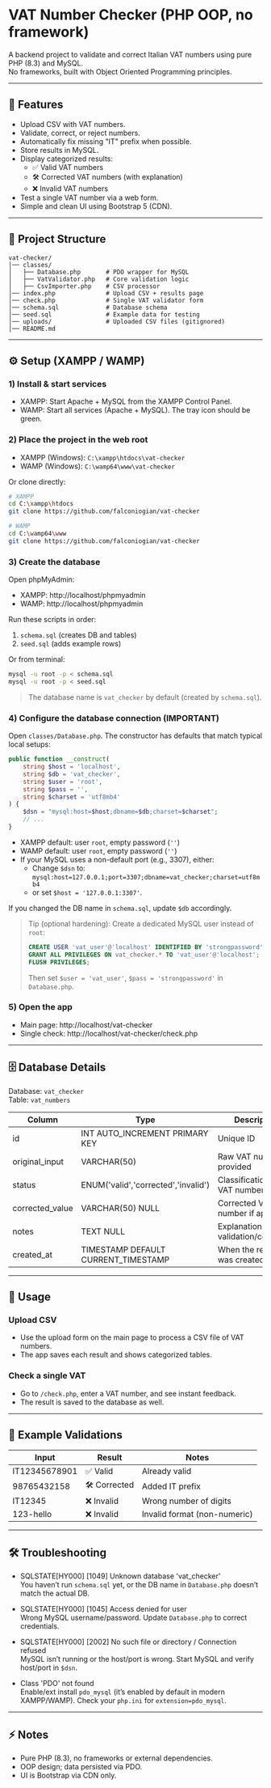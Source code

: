 # VAT Number Checker (PHP OOP, no framework)

A backend project to validate and correct Italian VAT numbers using pure PHP (8.3) and MySQL.  
No frameworks, built with Object Oriented Programming principles.

---

## 🚀 Features
- Upload CSV with VAT numbers.
- Validate, correct, or reject numbers.
- Automatically fix missing "IT" prefix when possible.
- Store results in MySQL.
- Display categorized results:
  - ✅ Valid VAT numbers
  - 🛠 Corrected VAT numbers (with explanation)
  - ❌ Invalid VAT numbers
- Test a single VAT number via a web form.
- Simple and clean UI using Bootstrap 5 (CDN).

---

## 📂 Project Structure
```
vat-checker/
│── classes/
│   ├── Database.php       # PDO wrapper for MySQL
│   ├── VatValidator.php   # Core validation logic
│   ├── CsvImporter.php    # CSV processor
│── index.php              # Upload CSV + results page
│── check.php              # Single VAT validator form
│── schema.sql             # Database schema
│── seed.sql               # Example data for testing
│── uploads/               # Uploaded CSV files (gitignored)
│── README.md
```

---

## ⚙️ Setup (XAMPP / WAMP)

### 1) Install & start services
- XAMPP: Start Apache + MySQL from the XAMPP Control Panel.
- WAMP: Start all services (Apache + MySQL). The tray icon should be green.

### 2) Place the project in the web root
- XAMPP (Windows): `C:\xampp\htdocs\vat-checker`
- WAMP (Windows): `C:\wamp64\www\vat-checker`

Or clone directly:
```bash
# XAMPP
cd C:\xampp\htdocs
git clone https://github.com/falconiogian/vat-checker

# WAMP
cd C:\wamp64\www
git clone https://github.com/falconiogian/vat-checker
```

### 3) Create the database
Open phpMyAdmin:
- XAMPP: http://localhost/phpmyadmin
- WAMP:  http://localhost/phpmyadmin

Run these scripts in order:
1. `schema.sql` (creates DB and tables)
2. `seed.sql` (adds example rows)

Or from terminal:
```bash
mysql -u root -p < schema.sql
mysql -u root -p < seed.sql
```

> The database name is `vat_checker` by default (created by `schema.sql`).

### 4) Configure the database connection (IMPORTANT)
Open `classes/Database.php`. The constructor has defaults that match typical local setups:

```php
public function __construct(
    string $host = 'localhost',
    string $db = 'vat_checker',
    string $user = 'root',
    string $pass = '',
    string $charset = 'utf8mb4'
) {
    $dsn = "mysql:host=$host;dbname=$db;charset=$charset";
    // ...
}
```

- XAMPP default: user `root`, empty password (`''`)
- WAMP default: user `root`, empty password (`''`)
- If your MySQL uses a non-default port (e.g., 3307), either:
  - Change `$dsn` to:  
    `mysql:host=127.0.0.1;port=3307;dbname=vat_checker;charset=utf8mb4`  
  - or set `$host = '127.0.0.1:3307'`.

If you changed the DB name in `schema.sql`, update `$db` accordingly.

> Tip (optional hardening): Create a dedicated MySQL user instead of `root`:
> ```sql
> CREATE USER 'vat_user'@'localhost' IDENTIFIED BY 'strongpassword';
> GRANT ALL PRIVILEGES ON vat_checker.* TO 'vat_user'@'localhost';
> FLUSH PRIVILEGES;
> ```
> Then set `$user = 'vat_user'`, `$pass = 'strongpassword'` in `Database.php`.

### 5) Open the app
- Main page:  http://localhost/vat-checker  
- Single check: http://localhost/vat-checker/check.php

---

## 🗄 Database Details

Database: `vat_checker`  
Table: `vat_numbers`

| Column          | Type                                | Description                                   |
|-----------------|-------------------------------------|-----------------------------------------------|
| id              | INT AUTO_INCREMENT PRIMARY KEY      | Unique ID                                     |
| original_input  | VARCHAR(50)                         | Raw VAT number as provided                    |
| status          | ENUM('valid','corrected','invalid') | Classification of the VAT number              |
| corrected_value | VARCHAR(50) NULL                    | Corrected VAT number if applicable            |
| notes           | TEXT NULL                           | Explanation of validation/correction          |
| created_at      | TIMESTAMP DEFAULT CURRENT_TIMESTAMP | When the record was created                   |

---

## 📖 Usage

### Upload CSV
- Use the upload form on the main page to process a CSV file of VAT numbers.
- The app saves each result and shows categorized tables.

### Check a single VAT
- Go to `/check.php`, enter a VAT number, and see instant feedback.
- The result is saved to the database as well.

---

## 📝 Example Validations

| Input         | Result       | Notes                         |
|---------------|--------------|-------------------------------|
| IT12345678901 | ✅ Valid     | Already valid                 |
| 98765432158   | 🛠 Corrected | Added IT prefix               |
| IT12345       | ❌ Invalid   | Wrong number of digits        |
| 123-hello     | ❌ Invalid   | Invalid format (non-numeric)  |

---

## 🛠 Troubleshooting

- SQLSTATE[HY000] [1049] Unknown database 'vat_checker'  
  You haven’t run `schema.sql` yet, or the DB name in `Database.php` doesn’t match the actual DB.

- SQLSTATE[HY000] [1045] Access denied for user  
  Wrong MySQL username/password. Update `Database.php` to correct credentials.

- SQLSTATE[HY000] [2002] No such file or directory / Connection refused  
  MySQL isn’t running or the host/port is wrong. Start MySQL and verify host/port in `$dsn`.

- Class 'PDO' not found  
  Enable/ext install `pdo_mysql` (it’s enabled by default in modern XAMPP/WAMP).
  Check your `php.ini` for `extension=pdo_mysql`.

---

## ⚡ Notes
- Pure PHP (8.3), no frameworks or external dependencies.
- OOP design; data persisted via PDO.
- UI is Bootstrap via CDN only.
